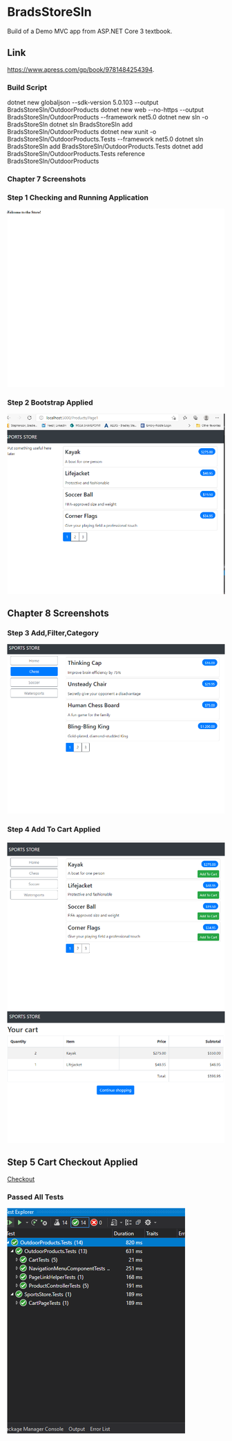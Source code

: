 # BradsStoreSln

Build of a Demo MVC app from ASP.NET Core 3 textbook.

## Link
https://www.apress.com/gp/book/9781484254394.

### Build Script
dotnet new globaljson --sdk-version 5.0.103 --output BradsStoreSln/OutdoorProducts
dotnet new web --no-https --output BradsStoreSln/OutdoorProducts --framework net5.0
dotnet new sln -o BradsStoreSln
dotnet sln BradsStoreSln add BradsStoreSln/OutdoorProducts 
dotnet new xunit -o BradsStoreSln/OutdoorProducts.Tests --framework net5.0
dotnet sln BradsStoreSln add BradsStoreSln/OutdoorProducts.Tests 
dotnet add BradsStoreSln/OutdoorProducts.Tests reference BradsStoreSln/OutdoorProducts 

### Chapter 7 Screenshots

### Step 1 Checking and Running Application
![Welcome Pic](https://github.com/miseryprevails/BradsStoreSln/blob/main/WelcomeToTheStore.PNG)


### Step 2 Bootstrap Applied
![Bootstrap Pic](https://github.com/miseryprevails/BradsStoreSln/blob/main/Bootstrap.PNG)

## Chapter 8 Screenshots

### Step 3 Add,Filter,Category
![Step3Pic](https://github.com/miseryprevails/BradsStoreSln/blob/main/Lab2-A%20Screenshot1.PNG)

### Step 4 Add To Cart Applied
![Cart](https://github.com/miseryprevails/BradsStoreSln/blob/main/Lab2-AScreenshot2.PNG)
![Cart2](https://github.com/miseryprevails/BradsStoreSln/blob/main/Lab2-AScreenshot3.PNG)

## Step 5 Cart Checkout Applied
[Checkout](https://github.com/miseryprevails/BradsStoreSln/blob/main/CompletingtheCart.PNG)

### Passed All Tests
![Test](https://github.com/miseryprevails/BradsStoreSln/blob/main/Lab2-A%20Passed%20Test.PNG)
